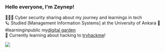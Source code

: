 <!-- level 0: Simple bio and stats -->

### Hello everyone, I'm Zeynep!
👩🏼‍🚀 Cyber security sharing about my journey and learnings in tech <br/>
🪐 Studied [Management Information Systems] at the University of Ankara
🌻 #learninginpublic my[digital garden](https://medium.com/@szenobia2)<br/>
🌷 Currently learning about hacking to [tryhackme](https://tryhackme.com/paths)!<br/>

<!-- Github stats from https://https://github.com/xsol05/github-readme stats -->
![](https://github-readme-stats.vercel.app/api?username=zenobia2&theme=onedark&hide_border=false&include_all_commits=true&count_private=true)<br/>

